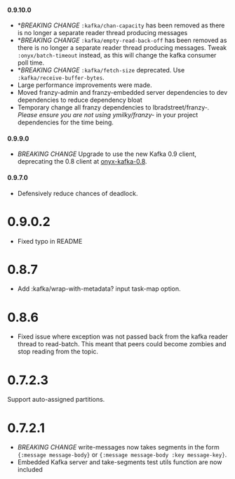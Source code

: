 
#### 0.9.10.0
* **BREAKING CHANGE* `:kafka/chan-capacity` has been removed as there is no longer a separate reader thread producing messages
* **BREAKING CHANGE* `:kafka/empty-read-back-off` has been removed as there is no longer a separate reader thread producing messages. Tweak `:onyx/batch-timeout` instead, as this will change the kafka consumer poll time.
* **BREAKING CHANGE* `:kafka/fetch-size` deprecated. Use `:kafka/receive-buffer-bytes`.
* Large performance improvements were made.
* Moved franzy-admin and franzy-embedded server dependencies to dev dependencies to reduce dependency bloat
* Temporary change all franzy dependencies to lbradstreet/franzy-*. Please ensure you are not using ymilky/franzy-* in your project dependencies for the time being.

#### 0.9.9.0
* *BREAKING CHANGE* Upgrade to use the new Kafka 0.9 client, deprecating the 0.8 client at [onyx-kafka-0.8](http://www.github.com/onyx-platform/onyx-kafka-0.8).

#### 0.9.7.0
* Defensively reduce chances of deadlock.

# 0.9.0.2
* Fixed typo in README

# 0.8.7
* Add :kafka/wrap-with-metadata? input task-map option.

# 0.8.6
* Fixed issue where exception was not passed back from the kafka reader thread to read-batch. This meant that peers could become zombies and stop reading from the topic.


# 0.7.2.3
Support auto-assigned partitions.

# 0.7.2.1
* *BREAKING CHANGE* write-messages now takes segments in the form `{:message message-body}` or `{:message message-body :key message-key}`. 
* Embedded Kafka server and take-segments test utils function are now included
